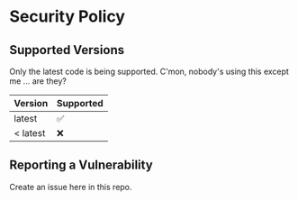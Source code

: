 # Security Policy

## Supported Versions

Only the latest code is being supported.  C'mon, nobody's using this except me ... are they?

| Version  | Supported          |
| -------- | ------------------ |
| latest   | :white_check_mark: |
| < latest | :x:                |

## Reporting a Vulnerability

Create an issue here in this repo.
